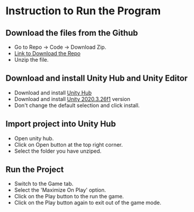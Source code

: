 # Instruction to Run the Program

## Download the files from the Github

* Go to Repo -> Code -> Download Zip.
* [Link to Download the Repo](https://github.com/hunter-619/UnloKC22/archive/refs/heads/main.zip)
* Unzip the file.

## Download and install Unity Hub and Unity Editor

* Download and install [Unity Hub](https://public-cdn.cloud.unity3d.com/hub/prod/UnityHubSetup.exe)
* Download and install [Unity 2020.3.26f1](unityhub://2020.3.26f1/7298b473bc1a) version
* Don't change the default selection and click install.

## Import project into Unity Hub

* Open unity hub.
* Click on Open button at the top right corner.
* Select the folder you have unziped.

## Run the Project

* Switch to the Game tab.
* Select the 'Maximize On Play' option.
* Click on the Play button to the run the game.
* Click on the Play button again to exit out of the game mode.
